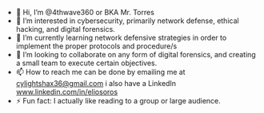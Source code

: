 - 👋 Hi, I’m @4thwave360 or BKA Mr. Torres
- 👀 I’m interested in cybersecurity, primarily network defense, ethical hacking, and digital forensics.
- 🌱 I’m currently learning network defensive strategies in order to implement the proper protocols and procedure/s
- 💞️ I’m looking to collaborate on any form of digital forensics, and creating a small team to execute certain objectives.
- 📫 How to reach me can be done by emailing me at cylightshax36@gmail.com i also have a LinkedIn www.linkedin.com/in/eliosoros
- ⚡ Fun fact: I actually like reading to a group or large audience.

<!---
4thwave360/4thwave360 is a ✨ special ✨ repository because its `README.md` (this file) appears on your GitHub profile.
You can click the Preview link to take a look at your changes.
--->
